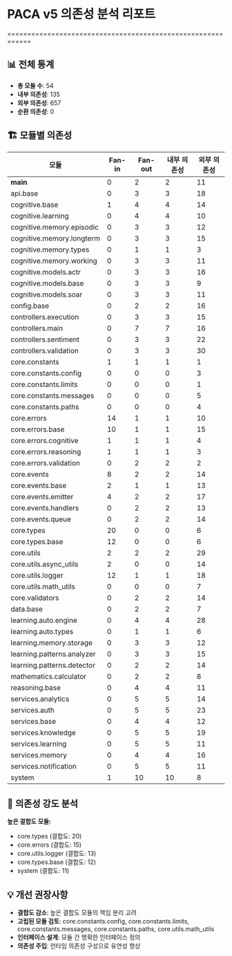# PACA v5 의존성 분석 리포트
============================================================

## 📊 전체 통계
- **총 모듈 수**: 54
- **내부 의존성**: 135
- **외부 의존성**: 657
- **순환 의존성**: 0

## 🏗️ 모듈별 의존성
| 모듈 | Fan-in | Fan-out | 내부 의존성 | 외부 의존성 |
|------|--------|---------|-------------|-------------|
| __main__ | 0 | 2 | 2 | 11 |
| api.base | 0 | 3 | 3 | 18 |
| cognitive.base | 1 | 4 | 4 | 14 |
| cognitive.learning | 0 | 4 | 4 | 10 |
| cognitive.memory.episodic | 0 | 3 | 3 | 12 |
| cognitive.memory.longterm | 0 | 3 | 3 | 15 |
| cognitive.memory.types | 0 | 1 | 1 | 3 |
| cognitive.memory.working | 0 | 3 | 3 | 11 |
| cognitive.models.actr | 0 | 3 | 3 | 16 |
| cognitive.models.base | 0 | 3 | 3 | 9 |
| cognitive.models.soar | 0 | 3 | 3 | 11 |
| config.base | 0 | 2 | 2 | 16 |
| controllers.execution | 0 | 3 | 3 | 15 |
| controllers.main | 0 | 7 | 7 | 16 |
| controllers.sentiment | 0 | 3 | 3 | 22 |
| controllers.validation | 0 | 3 | 3 | 30 |
| core.constants | 1 | 1 | 1 | 1 |
| core.constants.config | 0 | 0 | 0 | 3 |
| core.constants.limits | 0 | 0 | 0 | 1 |
| core.constants.messages | 0 | 0 | 0 | 5 |
| core.constants.paths | 0 | 0 | 0 | 4 |
| core.errors | 14 | 1 | 1 | 10 |
| core.errors.base | 10 | 1 | 1 | 15 |
| core.errors.cognitive | 1 | 1 | 1 | 4 |
| core.errors.reasoning | 1 | 1 | 1 | 3 |
| core.errors.validation | 0 | 2 | 2 | 2 |
| core.events | 8 | 2 | 2 | 14 |
| core.events.base | 2 | 1 | 1 | 13 |
| core.events.emitter | 4 | 2 | 2 | 17 |
| core.events.handlers | 0 | 2 | 2 | 13 |
| core.events.queue | 0 | 2 | 2 | 14 |
| core.types | 20 | 0 | 0 | 6 |
| core.types.base | 12 | 0 | 0 | 6 |
| core.utils | 2 | 2 | 2 | 29 |
| core.utils.async_utils | 2 | 0 | 0 | 14 |
| core.utils.logger | 12 | 1 | 1 | 18 |
| core.utils.math_utils | 0 | 0 | 0 | 7 |
| core.validators | 0 | 2 | 2 | 14 |
| data.base | 0 | 2 | 2 | 7 |
| learning.auto.engine | 0 | 4 | 4 | 28 |
| learning.auto.types | 0 | 1 | 1 | 6 |
| learning.memory.storage | 0 | 3 | 3 | 12 |
| learning.patterns.analyzer | 0 | 3 | 3 | 15 |
| learning.patterns.detector | 0 | 2 | 2 | 14 |
| mathematics.calculator | 0 | 2 | 2 | 8 |
| reasoning.base | 0 | 4 | 4 | 11 |
| services.analytics | 0 | 5 | 5 | 14 |
| services.auth | 0 | 5 | 5 | 23 |
| services.base | 0 | 4 | 4 | 12 |
| services.knowledge | 0 | 5 | 5 | 19 |
| services.learning | 0 | 5 | 5 | 11 |
| services.memory | 0 | 4 | 4 | 16 |
| services.notification | 0 | 5 | 5 | 11 |
| system | 1 | 10 | 10 | 8 |

## 💪 의존성 강도 분석
**높은 결합도 모듈:**
- core.types (결합도: 20)
- core.errors (결합도: 15)
- core.utils.logger (결합도: 13)
- core.types.base (결합도: 12)
- system (결합도: 11)

## 💡 개선 권장사항
- **결합도 감소**: 높은 결합도 모듈의 책임 분리 고려
- **고립된 모듈 검토**: core.constants.config, core.constants.limits, core.constants.messages, core.constants.paths, core.utils.math_utils
- **인터페이스 설계**: 모듈 간 명확한 인터페이스 정의
- **의존성 주입**: 런타임 의존성 구성으로 유연성 향상